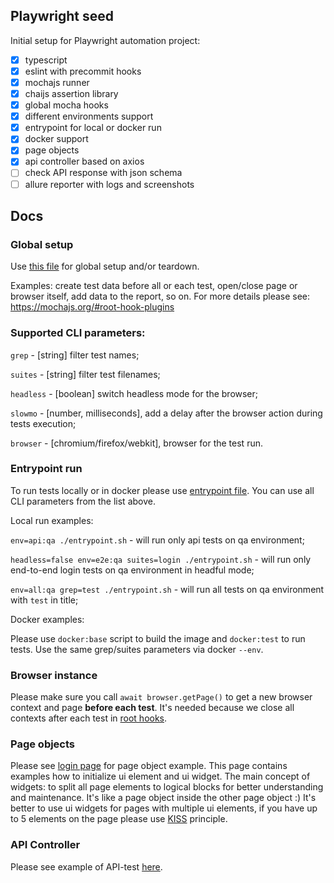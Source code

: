 ## Playwright seed

Initial setup for Playwright automation project:

-   [x] typescript
-   [x] eslint with precommit hooks
-   [x] mochajs runner
-   [x] chaijs assertion library
-   [x] global mocha hooks
-   [x] different environments support
-   [x] entrypoint for local or docker run
-   [x] docker support
-   [x] page objects
-   [x] api controller based on axios
-   [ ] check API response with json schema
-   [ ] allure reporter with logs and screenshots

## Docs

### Global setup

Use [this file](./src/mocha-hooks.ts) for global setup and/or teardown.

Examples: create test data before all or each test, open/close page or browser itself, add data to the report, so on.
For more details please see: https://mochajs.org/#root-hook-plugins

### Supported CLI parameters:

`grep` - [string] filter test names;

`suites` - [string] filter test filenames;

`headless` - [boolean] switch headless mode for the browser;

`slowmo` - [number, milliseconds], add a delay after the browser action during tests execution;

`browser` - [chromium/firefox/webkit], browser for the test run.

### Entrypoint run

To run tests locally or in docker please use [entrypoint file](./entrypoint.sh). You can use all CLI parameters from the list above.

Local run examples:

`env=api:qa ./entrypoint.sh` - will run only api tests on qa environment;

`headless=false env=e2e:qa suites=login ./entrypoint.sh` - will run only end-to-end login tests on qa environment in headful mode;

`env=all:qa grep=test ./entrypoint.sh` - will run all tests on qa environment with `test` in title;

Docker examples:

Please use `docker:base` script to build the image and `docker:test` to run tests. Use the same grep/suites parameters via docker `--env`.

### Browser instance

Please make sure you call `await browser.getPage()` to get a new browser context and page **before each test**. It's needed because we close all contexts after each test in [root hooks](./src/mocha-hooks.ts).

### Page objects

Please see [login page](./src/page-objects/login/login.page.ts) for page object example. This page contains examples how to initialize ui element and ui widget.
The main concept of widgets: to split all page elements to logical blocks for better understanding and maintenance. It's like a page object inside the other page object :)
It's better to use ui widgets for pages with multiple ui elements, if you have up to 5 elements on the page please use [KISS](https://en.wikipedia.org/wiki/KISS_principle) principle.

### API Controller

Please see example of API-test [here](./test/api/todo.spec.ts).
